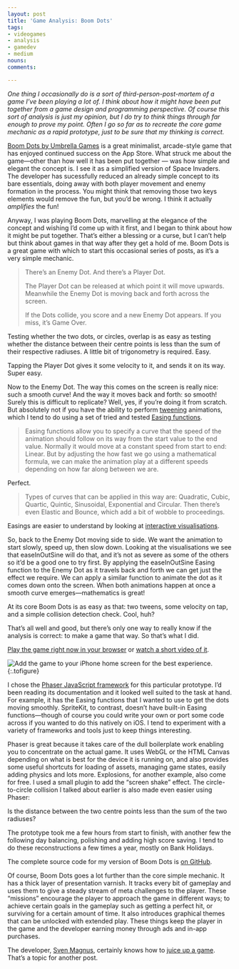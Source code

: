 ```yaml
---
layout: post
title: 'Game Analysis: Boom Dots'
tags:
- videogames
- analysis
- gamedev
- medium
nouns:
comments: 

---
```


_One thing I occasionally do is a sort of third-person-post-mortem of a game I’ve been playing a lot of. I think about how it might have been put together from a game design and programming perspective. Of course this sort of analysis is just my opinion, but I do try to think things through far enough to prove my point. Often I go so far as to recreate the core game mechanic as a rapid prototype, just to be sure that my thinking is correct._

[Boom Dots by Umbrella Games](http://umbrella.wtf/boomdots/) is a great minimalist, arcade-style game that has enjoyed continued success on the App Store. What struck me about the game—other than how well it has been put together — was how simple and elegant the concept is. I see it as a simplified version of Space Invaders. The developer has sucessfully reduced an already simple concept to its bare essentials, doing away with both player movement and enemy formation in the process. You might think that removing those two keys elements would remove the fun, but you’d be wrong. I think it actually _amplifies_ the fun!

Anyway, I was playing Boom Dots, marvelling at the elegance of the concept and wishing I’d come up with it first, and I began to think about how it might be put together. That’s either a blessing or a curse, but I can’t help but think about games in that way after they get a hold of me. Boom Dots is a great game with which to start this occasional series of posts, as it’s a very simple mechanic.

> There’s an Enemy Dot. And there’s a Player Dot.
> 
> The Player Dot can be released at which point it will move upwards. Meanwhile the Enemy Dot is moving back and forth across the screen.
> 
> If the Dots collide, you score and a new Enemy Dot appears. If you miss, it’s Game Over.

Testing whether the two dots, or circles, overlap is as easy as testing whether the distance between their centre points is less than the sum of their respective radiuses. A little bit of trigonometry is required. Easy.

Tapping the Player Dot gives it some velocity to it, and sends it on its way. Super easy.

Now to the Enemy Dot. The way this comes on the screen is really nice: such a smooth curve! And the way it moves back and forth: so smooth! Surely this is difficult to replicate? Well, yes, if you’re doing it from scratch. But absolutely not if you have the ability to perform [tweening](https://en.wikipedia.org/wiki/Inbetweening) animations, which I tend to do using a set of tried and tested [Easing functions](http://easings.net).

> Easing functions allow you to specify a curve that the speed of the animation should follow on its way from the start value to the end value. Normally it would move at a constant speed from start to end: Linear. But by adjusting the how fast we go using a mathematical formula, we can make the animation play at a different speeds depending on how far along between we are.

Perfect.

> Types of curves that can be applied in this way are: Quadratic, Cubic, Quartic, Quintic, Sinusoidal, Exponential and Circular. Then there’s even Elastic and Bounce, which add a bit of wobble to proceedings.

Easings are easier to understand by looking at [interactive visualisations](http://easings.net).

So, back to the Enemy Dot moving side to side. We want the animation to start slowly, speed up, then slow down. Looking at the visualisations we see that easeInOutSine will do that, and it’s not as severe as some of the others so it’d be a good one to try first. By applying the easeInOutSine Easing function to the Enemy Dot as it travels back and forth we can get just the effect we require. We can apply a similar function to animate the dot as it comes down onto the screen. When both animations happen at once a smooth curve emerges—mathematics is great!

At its core Boom Dots is as easy as that: two tweens, some velocity on tap, and a simple collision detection check. Cool, huh?

That’s all well and good, but there’s only one way to really know if the analysis is correct: to make a game that way. So that’s what I did.

[Play the game right now in your browser](http://www.gingerbeardman.com/boomdots/) or [watch a short video of it](https://vimeo.com/169931918).

![](https://miro.medium.com/max/750/1*AHPucF97JYxZj2uJC8FfNA.png "Add the game to your iPhone home screen for the best experience.")
{:.tofigure}

I chose the [Phaser JavaScript framework](http://phaser.io) for this particular prototype. I’d been reading its documentation and it looked well suited to the task at hand. For example, it has the Easing functions that I wanted to use to get the dots moving smoothly. SpriteKit, to contrast, doesn’t have built-in Easing functions—though of course you could write your own or port some code across if you wanted to do this natively on iOS. I tend to experiment with a variety of frameworks and tools just to keep things interesting.

Phaser is great because it takes care of the dull boilerplate work enabling you to concentrate on the actual game. It uses WebGL or the HTML Canvas depending on what is best for the device it is running on, and also provides some useful shortcuts for loading of assets, managing game states, easily adding physics and lots more. Explosions, for another example, also come for free. I used a small plugin to add the “screen shake” effect. The circle-to-circle collision I talked about earlier is also made even easier using Phaser:

Is the distance between the two centre points less than the sum of the two radiuses?

The prototype took me a few hours from start to finish, with another few the following day balancing, polishing and adding high score saving. I tend to do these reconstructions a few times a year, mostly on Bank Holidays.

The complete source code for my version of Boom Dots is [on GitHub](https://github.com/gingerbeardman/boomdots).

Of course, Boom Dots goes a lot further than the core simple mechanic. It has a thick layer of presentation varnish. It tracks every bit of gameplay and uses them to give a steady stream of meta challenges to the player. These “missions” encourage the player to approach the game in different ways; to achieve certain goals in the gameplay such as getting a perfect hit, or surviving for a certain amount of time. It also introduces graphical themes that can be unlocked with extended play. These things keep the player in the game and the developer earning money through ads and in-app purchases.

The developer, [Sven Magnus](https://twitter.com/mudloop), certainly knows how to [juice up a game](http://www.youtube.com/watch?v=Fy0aCDmgnxg). That’s a topic for another post.